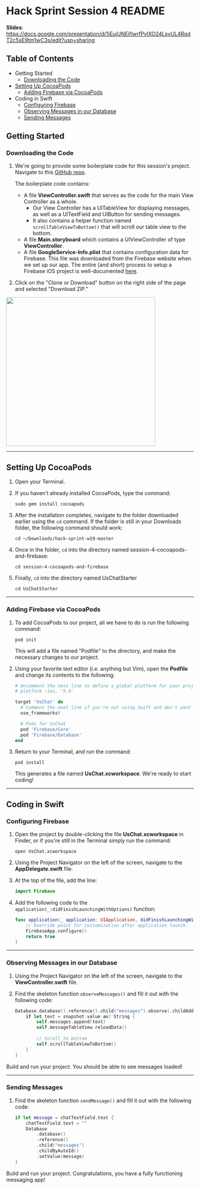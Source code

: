 # Hack Sprint Session 4 README

**Slides**: https://docs.google.com/presentation/d/1iEuiUNEiflwrfPvlXO24LsyUL4RqdT2c5sE9tm1wC3s/edit?usp=sharing

## Table of Contents

- Getting Started
  - <a href="#1">Downloading the Code</a>
- <a href="#2">Setting Up CocoaPods</a>
  - <a href="#3">Adding Firebase via CocoaPods</a>
- Coding in Swift
  - <a href="#4">Configuring Firebase</a>
  - <a href="#5">Observing Messages in our Database</a>
  - <a href="#6">Sending Messages</a>

## Getting Started

### <a id="1">Downloading the Code</a>

1. We're going to provide some boilerplate code for this session's project. Navigate to this [GitHub repo](https://github.com/uclaacm/hack-sprint-w19/tree/master/session-3-protocols-delegates-and-uikit).

   The boilerplate code contains:

   - A file **ViewController.swift** that serves as the code for the main View Controller as a whole.
     - Our View Controller has a UITableView for displaying messages, as well as a UITextField and UIButton for sending messages.
     - It also contains a helper function named `scrollTableViewToBottom()` that will scroll our table view to the bottom.
   - A file **Main.storyboard** which contains a UIViewController of type **ViewController**.
   - A file **GoogleService-Info.plist** that contains configuration data for Firebase. This file was downloaded from the Firebase website when we set up our app. The entire (and short) process to setup a Firebase iOS project is well-documented [here](https://firebase.google.com/docs/ios/setup).

2. Click on the "Clone or Download" button on the right side of the page and selected "Download ZIP."

<img src="https://lh5.googleusercontent.com/-Hhsf-gWh0wyPZbrFxIw1dk0znQOG4ypddvTfEQNLjln-YiEavBRzo2RYWt1MT-1VpMklleU3i58A1_OQwz-QvbiPLAwk7HxPZ0si72lS2loNSRO7fqOdHKS8jTaaQJWkiXqsx8O" width="400px">

------

## <a id="2">Setting Up CocoaPods</a>

1. Open your Terminal.

2. If you haven't already installed CocoaPods, type the command:

   ```shell
   sudo gem install cocoapods
   ```

3. After the installation completes, navigate to the folder downloaded earlier using the `cd` command. If the folder is still in your Downloads folder, the following command should work:

   ```
   cd ~/Downloads/hack-sprint-w19-master
   ```

4. Once in the folder, `cd` into the directory named session-4-cocoapods-and-firebase:

   ```
   cd session-4-cocoapods-and-firebase
   ```

5. Finally, `cd` into the directory named UsChatStarter

   ```
   cd UsChatStarter
   ```

---

### <a id="3">Adding Firebase via CocoaPods</a>

1. To add CocoaPods to our project, all we have to do is run the following command:

   ```
   pod init
   ```

   This will add a file named "Podfile" to the directory, and make the necessary changes to our project.

2. Using your favorite text editor (i.e. anything but Vim), open the **Podfile** and change its contents to the following:

   ```ruby
   # Uncomment the next line to define a global platform for your project
   # platform :ios, '9.0'
   
   target 'UsChat' do
     # Comment the next line if you're not using Swift and don't want to use dynamic frameworks
     use_frameworks!
   
     # Pods for UsChat
     pod 'Firebase/Core'
     pod 'Firebase/Database'
   end
   ```

3. Return to your Terminal, and run the command:

   ```
   pod install
   ```

   This generates a file named **UsChat.xcworkspace**. We're ready to start coding!

---

## Coding in Swift

### <a id="4">Configuring Firebase</a>

1. Open the project by double-clicking the file **UsChat.xcworkspace** in Finder, or if you're still in the Terminal simply run the command:

   ```
   open UsChat.xcworkspace
   ```

2. Using the Project Navigator on the left of the screen, navigate to the **AppDelegate.swift** file.

3. At the top of the file, add the line:

   ```swift
   import Firebase
   ```

4. Add the following code to the `application(_:didFinishLaunchingWithOptions)` function:

   ```swift
   func application(_ application: UIApplication, didFinishLaunchingWithOptions launchOptions: [UIApplication.LaunchOptionsKey: Any]?) -> Bool {
       // Override point for customization after application launch.
       FirebaseApp.configure()
       return true
   }
   ```

---

### <a id="5">Observing Messages in our Database</a>

1. Using the Project Navigator on the left of the screen, navigate to the **ViewController.swift** file.

2. Find the skeleton function `observeMessages()` and fill it out with the following code:

   ```swift
   Database.database().reference().child("messages").observe(.childAdded) { (snapshot) in
       if let text = snapshot.value as? String {
           self.messages.append(text)
           self.messageTableView.reloadData()
                   
           // Scroll to bottom
           self.scrollTableViewToBottom()
       }
   }
   ```

Build and run your project. You should be able to see messages loaded!

---

### <a id="6">Sending Messages</a>

1. Find the skeleton function `sendMessage()` and fill it out with the following code:

   ```swift
   if let message = chatTextField.text {
       chatTextField.text = ""
       Database
           .database()
           .reference()
           .child("messages")
           .childByAutoId()
           .setValue(message)
   }
   ```

Build and run your project. Congratulations, you have a fully functioning messaging app!